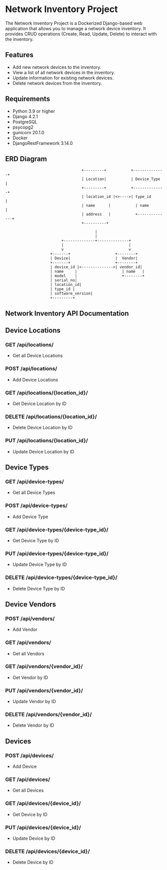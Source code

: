 # Network Inventory Project

The Network Inventory Project is a Dockerized Django-based web application that allows you to manage a network device inventory. It provides CRUD operations (Create, Read, Update, Delete) to interact with the inventory.

## Features

- Add new network devices to the inventory.
- View a list of all network devices in the inventory.
- Update information for existing network devices.
- Delete network devices from the inventory.

## Requirements

- Python 3.9 or higher
- Django 4.2.1
- PostgreSQL
- psycopg2
- gunicorn 20.1.0
- Docker
- DjangoRestFramework 3.14.0


## ERD Diagram

                                      +---------+           +--------------+
                                      | Location|           | Device_Type  |
                                      +---------+           +--------------+
                                      | location_id |<>---->| type_id      |
                                      | name      |           | name        |
                                      | address   |           +--------------+
                                      +----------+

                                            |
                                            |
                             +--------------+--------------+
                             |                             |
                             v                             v
                        +-------+                    +--------+
                        | Device|                    |  Vendor|
                        +-------+                    +--------+
                        | device_id |<-------------->| vendor_id|
                        | name     |                    | name   |
                        | model    |                    +--------+
                        | serial_no|
                        | location_id|
                        | type_id |
                        | software_version|
                        +---------+


## Network Inventory API Documentation

## Device Locations

### GET /api/locations/
- Get all Device Locations

### POST /api/locations/
- Add Device Locations

### GET /api/locations/{location_id}/
- Get Device Location by ID

### DELETE /api/locations/{location_id}/
- Delete Device Location by ID

### PUT /api/locations/{location_id}/
- Update Device Location by ID

## Device Types

### GET /api/device-types/
- Get all Device Types

### POST /api/device-types/
- Add Device Type

### GET /api/device-types/{device-type_id}/
- Get Device Type by ID

### PUT /api/device-types/{device-type_id}/
- Update Device Type by ID

### DELETE /api/device-types/{device-type_id}/
- Delete Device Type by ID

## Device Vendors

### POST /api/vendors/
- Add Vendor

### GET /api/vendors/
- Get all Vendors

### GET /api/vendors/{vendor_id}/
- Get Vendor by ID

### PUT /api/vendors/{vendor_id}/
- Update Vendor by ID

### DELETE /api/vendors/{vendor_id}/
- Delete Vendor by ID

## Devices

### POST /api/devices/
- Add Device


### GET /api/devices/
- Get all Devices

### GET /api/devices/{device_id}/
- Get Device by ID

### PUT /api/devices/{device_id}/
- Update Device by ID

### DELETE /api/devices/{device_id}/
- Delete Device by ID


